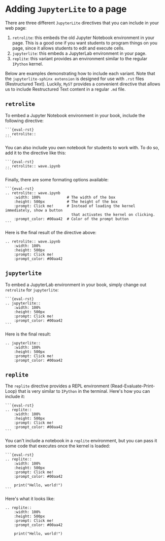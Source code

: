 # Adding `JupyterLite` to a page

There are three different `JupyterLite` directives that you can include in your web page:

1. `retrolite`: this embeds the old Jupyter Notebook environment in your page. This is a good one if you want students to program things on you page, since it allows students to edit and execute cells.
2. `jupyterlite`: this embeds a JupyterLab environment in your page. 
3. `replite`: this variant provides an environment similar to the regular `IPython` kernel. 

Below are examples demonstrating how to include each variant. Note that the `jupyterlite-sphinx extension` is designed for use with `.rst` files (Restructured Text). Luckily, `MyST` provides a convenient directive that allows us to include Restructured Text content in a regular `.md` file. 


## `retrolite`

To embed a Jupyter Notebook environment in your book, include the following directive:

    ```{eval-rst}
    .. retrolite::
    ```

You can also include you own notebook for students to work with. To do so, add it to the directive like this:

    ```{eval-rst}
    .. retrolite:: wave.ipynb
    ```

Finally, there are some formating options available:

    ```{eval-rst}
    .. retrolite:: wave.ipynb
        :width: 100%            # The width of the box
        :height: 500px          # The height of the box
        :prompt: Click me!      # Instead of loading the kernel immediately, show a button 
                                  that activates the kernel on clicking. 
        :prompt_color: #00aa42  # Color of the prompt button
    ```

Here is the final result of the directive above:

```{eval-rst}
.. retrolite:: wave.ipynb
    :width: 100%
    :height: 500px
    :prompt: Click me!
    :prompt_color: #00aa42
```

## `jupyterlite`

To embed a JupyterLab environment in your book, simply change out `retrolite` for `jupyterlite`:

    ```{eval-rst}
    .. jupyterlite::
        :width: 100%
        :height: 500px
        :prompt: Click me!
        :prompt_color: #00aa42
    ```

Here is the final result:

```{eval-rst}
.. jupyterlite:: 
    :width: 100%
    :height: 500px
    :prompt: Click me!
    :prompt_color: #00aa42
```

## `replite`

The `replite` directive provides a REPL environment (Read-Evaluate-Print-Loop) that is very similar to `IPython` in the terminal. Here's how you can include it:

    ```{eval-rst}
    .. replite::
        :width: 100%
        :height: 500px
        :prompt: Click me!
        :prompt_color: #00aa42
    ```

You can't include a notebook in a `replite` environment, but you can pass it some code that executes once the kernel is loaded:

    ```{eval-rst}
    .. replite::
        :width: 100%
        :height: 500px
        :prompt: Click me!
        :prompt_color: #00aa42

        print("Hello, world!")
    ```

Here's what it looks like:

```{eval-rst}
.. replite::
    :width: 100%
    :height: 500px
    :prompt: Click me!
    :prompt_color: #00aa42

    print("Hello, world!")
```